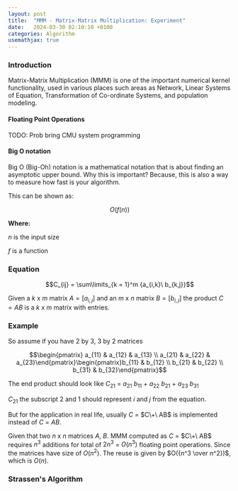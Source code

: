 ```yaml
---
layout: post
title:  "MMM - Matrix-Matrix Multiplication: Experiment"
date:   2024-03-30 02:10:10 +0100
categories: Algorithm 
usemathjax: true
---
```

### Introduction

Matrix-Matrix Multiplication (MMM) is one of the important numerical kernel functionality, used in various places such areas as Network, Linear Systems of Equation, Transformation of Co-ordinate Systems, and population modeling.  

#### Floating Point Operations 

TODO: Prob bring CMU system programming 

#### Big O notation

Big O (Big-Oh) notation is a mathematical notation that is about finding an asymptotic upper bound. Why this is important? Because, this is also a way to measure how fast is your algorithm. 

This can be shown as: 

$$O(f(n))$$ 

**Where:** 

  $n$ is the input size 
  
  $f$ is a function 
  
### Equation 

$$C_{ij} = \sum\limits_{k = 1}^m {a_{i,k}\ b_{k,j}}$$

Given a $k$ x $m$ matrix $A = [a_{i,j}]$ and an $m$ x $n$ matrix $B = [b_{i,j}]$ the product $C = AB$ is a $k$ x $m$ matrix with entries. 

### Example 

So assume if you have $2$ by $3$, $3$ by $2$ matrices 


$$\begin{pmatrix} a_{11} & a_{12} & a_{13} \\ a_{21} & a_{22} & a_{23}\end{pmatrix}\begin{pmatrix}b_{11} & b_{12} \\ b_{21} & b_{22} \\ b_{31} & b_{32}\end{pmatrix}$$ 


The end product should look like $C_{21}$ = $a_{21}\ b_{11}$ + $a_{22}\ b_{21}$ + $a_{23}\ b_{31}$  

$C_{21}$ the subscript $2$ and $1$ should represent $i$ and $j$ from the equation. 

But for the application in real life, usually $C$ = $C\+\ AB$ is implemented instead of $C$ $=\ AB$. 

Given that two $n$ x $n$ matrices $A$, $B$. 
MMM computed as $C$ = $C\+\ AB$ requires $n^3$ additions for total of $2n^3$ = $O(n^3)$ floating point operations. 
Since the matrices have size of $O(n^2)$. The reuse is given by $O({n^3 \over n^2})$, which is $O(n)$.

### Strassen's Algorithm 



